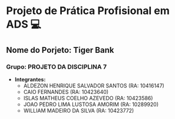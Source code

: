 # Projeto de Prática Profisional em ADS 💻

## Nome do Porjeto: Tiger Bank

### Grupo: PROJETO DA DISCIPLINA 7
* **Integrantes:**
    * ALDEZON HENRIQUE SALVADOR SANTOS (RA: 10416147)
    * CAIO FERNANDES (RA: 10423640)
    * ISLAS MATHEUS COELHO AZEVEDO (RA: 10423586)
    * JOAO PEDRO LIMA LUSTOSA AMORIM (RA: 10289920)
    * WILLIAM MADEIRO DA SILVA (RA: 10423772)
